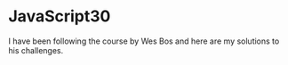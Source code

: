 # JavaScript30

I have been following the course by Wes Bos and here are my solutions to his challenges.
